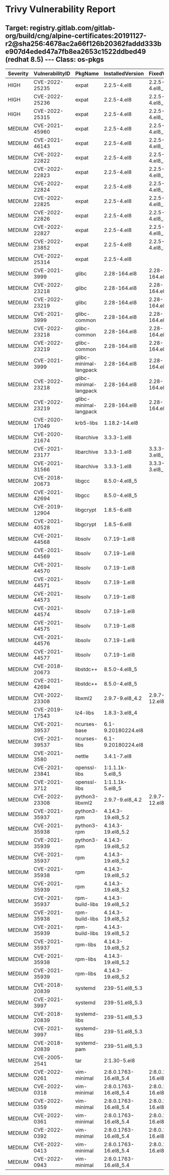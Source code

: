 # Trivy Vulnerability Report

## Target: registry.gitlab.com/gitlab-org/build/cng/alpine-certificates:20191127-r2@sha256:4678ac2a66f126b20362faddd333be907d4eded47a7fb8ea2653c1522ddbed49 (redhat 8.5) --- Class: os-pkgs
|Severity|VulnerabilityID|PkgName|InstalledVersion|FixedVersion|
|--------|---------------|-------|----------------|------------|
|HIGH|CVE-2022-25235|expat|2.2.5-4.el8|2.2.5-4.el8_5.3|
|HIGH|CVE-2022-25236|expat|2.2.5-4.el8|2.2.5-4.el8_5.3|
|HIGH|CVE-2022-25315|expat|2.2.5-4.el8|2.2.5-4.el8_5.3|
|MEDIUM|CVE-2021-45960|expat|2.2.5-4.el8|2.2.5-4.el8_5.3|
|MEDIUM|CVE-2021-46143|expat|2.2.5-4.el8|2.2.5-4.el8_5.3|
|MEDIUM|CVE-2022-22822|expat|2.2.5-4.el8|2.2.5-4.el8_5.3|
|MEDIUM|CVE-2022-22823|expat|2.2.5-4.el8|2.2.5-4.el8_5.3|
|MEDIUM|CVE-2022-22824|expat|2.2.5-4.el8|2.2.5-4.el8_5.3|
|MEDIUM|CVE-2022-22825|expat|2.2.5-4.el8|2.2.5-4.el8_5.3|
|MEDIUM|CVE-2022-22826|expat|2.2.5-4.el8|2.2.5-4.el8_5.3|
|MEDIUM|CVE-2022-22827|expat|2.2.5-4.el8|2.2.5-4.el8_5.3|
|MEDIUM|CVE-2022-23852|expat|2.2.5-4.el8|2.2.5-4.el8_5.3|
|MEDIUM|CVE-2022-25314|expat|2.2.5-4.el8||
|MEDIUM|CVE-2021-3999|glibc|2.28-164.el8|2.28-164.el8_5.3|
|MEDIUM|CVE-2022-23218|glibc|2.28-164.el8|2.28-164.el8_5.3|
|MEDIUM|CVE-2022-23219|glibc|2.28-164.el8|2.28-164.el8_5.3|
|MEDIUM|CVE-2021-3999|glibc-common|2.28-164.el8|2.28-164.el8_5.3|
|MEDIUM|CVE-2022-23218|glibc-common|2.28-164.el8|2.28-164.el8_5.3|
|MEDIUM|CVE-2022-23219|glibc-common|2.28-164.el8|2.28-164.el8_5.3|
|MEDIUM|CVE-2021-3999|glibc-minimal-langpack|2.28-164.el8|2.28-164.el8_5.3|
|MEDIUM|CVE-2022-23218|glibc-minimal-langpack|2.28-164.el8|2.28-164.el8_5.3|
|MEDIUM|CVE-2022-23219|glibc-minimal-langpack|2.28-164.el8|2.28-164.el8_5.3|
|MEDIUM|CVE-2020-17049|krb5-libs|1.18.2-14.el8||
|MEDIUM|CVE-2020-21674|libarchive|3.3.3-1.el8||
|MEDIUM|CVE-2021-23177|libarchive|3.3.3-1.el8|3.3.3-3.el8_5|
|MEDIUM|CVE-2021-31566|libarchive|3.3.3-1.el8|3.3.3-3.el8_5|
|MEDIUM|CVE-2018-20673|libgcc|8.5.0-4.el8_5||
|MEDIUM|CVE-2021-42694|libgcc|8.5.0-4.el8_5||
|MEDIUM|CVE-2019-12904|libgcrypt|1.8.5-6.el8||
|MEDIUM|CVE-2021-40528|libgcrypt|1.8.5-6.el8||
|MEDIUM|CVE-2021-44568|libsolv|0.7.19-1.el8||
|MEDIUM|CVE-2021-44569|libsolv|0.7.19-1.el8||
|MEDIUM|CVE-2021-44570|libsolv|0.7.19-1.el8||
|MEDIUM|CVE-2021-44571|libsolv|0.7.19-1.el8||
|MEDIUM|CVE-2021-44573|libsolv|0.7.19-1.el8||
|MEDIUM|CVE-2021-44574|libsolv|0.7.19-1.el8||
|MEDIUM|CVE-2021-44575|libsolv|0.7.19-1.el8||
|MEDIUM|CVE-2021-44576|libsolv|0.7.19-1.el8||
|MEDIUM|CVE-2021-44577|libsolv|0.7.19-1.el8||
|MEDIUM|CVE-2018-20673|libstdc++|8.5.0-4.el8_5||
|MEDIUM|CVE-2021-42694|libstdc++|8.5.0-4.el8_5||
|MEDIUM|CVE-2022-23308|libxml2|2.9.7-9.el8_4.2|2.9.7-12.el8_5|
|MEDIUM|CVE-2019-17543|lz4-libs|1.8.3-3.el8_4||
|MEDIUM|CVE-2021-39537|ncurses-base|6.1-9.20180224.el8||
|MEDIUM|CVE-2021-39537|ncurses-libs|6.1-9.20180224.el8||
|MEDIUM|CVE-2021-3580|nettle|3.4.1-7.el8||
|MEDIUM|CVE-2021-23841|openssl-libs|1:1.1.1k-5.el8_5||
|MEDIUM|CVE-2021-3712|openssl-libs|1:1.1.1k-5.el8_5||
|MEDIUM|CVE-2022-23308|python3-libxml2|2.9.7-9.el8_4.2|2.9.7-12.el8_5|
|MEDIUM|CVE-2021-35937|python3-rpm|4.14.3-19.el8_5.2||
|MEDIUM|CVE-2021-35938|python3-rpm|4.14.3-19.el8_5.2||
|MEDIUM|CVE-2021-35939|python3-rpm|4.14.3-19.el8_5.2||
|MEDIUM|CVE-2021-35937|rpm|4.14.3-19.el8_5.2||
|MEDIUM|CVE-2021-35938|rpm|4.14.3-19.el8_5.2||
|MEDIUM|CVE-2021-35939|rpm|4.14.3-19.el8_5.2||
|MEDIUM|CVE-2021-35937|rpm-build-libs|4.14.3-19.el8_5.2||
|MEDIUM|CVE-2021-35938|rpm-build-libs|4.14.3-19.el8_5.2||
|MEDIUM|CVE-2021-35939|rpm-build-libs|4.14.3-19.el8_5.2||
|MEDIUM|CVE-2021-35937|rpm-libs|4.14.3-19.el8_5.2||
|MEDIUM|CVE-2021-35938|rpm-libs|4.14.3-19.el8_5.2||
|MEDIUM|CVE-2021-35939|rpm-libs|4.14.3-19.el8_5.2||
|MEDIUM|CVE-2018-20839|systemd|239-51.el8_5.3||
|MEDIUM|CVE-2021-3997|systemd|239-51.el8_5.3||
|MEDIUM|CVE-2018-20839|systemd-libs|239-51.el8_5.3||
|MEDIUM|CVE-2021-3997|systemd-libs|239-51.el8_5.3||
|MEDIUM|CVE-2018-20839|systemd-pam|239-51.el8_5.3||
|MEDIUM|CVE-2005-2541|tar|2:1.30-5.el8||
|MEDIUM|CVE-2022-0261|vim-minimal|2:8.0.1763-16.el8_5.4|2:8.0.1763-16.el8_5.12|
|MEDIUM|CVE-2022-0318|vim-minimal|2:8.0.1763-16.el8_5.4|2:8.0.1763-16.el8_5.12|
|MEDIUM|CVE-2022-0359|vim-minimal|2:8.0.1763-16.el8_5.4|2:8.0.1763-16.el8_5.12|
|MEDIUM|CVE-2022-0361|vim-minimal|2:8.0.1763-16.el8_5.4|2:8.0.1763-16.el8_5.12|
|MEDIUM|CVE-2022-0392|vim-minimal|2:8.0.1763-16.el8_5.4|2:8.0.1763-16.el8_5.12|
|MEDIUM|CVE-2022-0413|vim-minimal|2:8.0.1763-16.el8_5.4|2:8.0.1763-16.el8_5.12|
|MEDIUM|CVE-2022-0943|vim-minimal|2:8.0.1763-16.el8_5.4||
